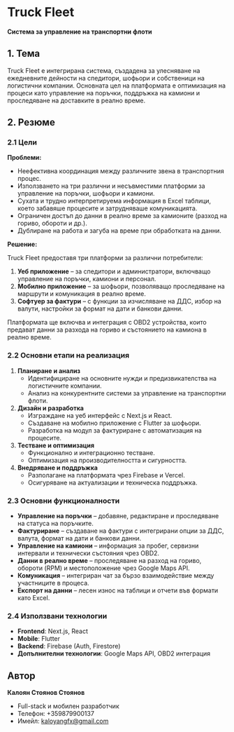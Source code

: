 # Truck Fleet

**Система за управление на транспортни флоти**

## 1. Тема

Truck Fleet е интегрирана система, създадена за улесняване на ежедневните дейности на спедитори, шофьори и собственици на логистични компании. Основната цел на платформата е оптимизация на процеси като управление на поръчки, поддръжка на камиони и проследяване на доставките в реално време.

## 2. Резюме

### 2.1 Цели

**Проблеми:**

- Неефективна координация между различните звена в транспортния процес.
- Използването на три различни и несъвместими платформи за управление на поръчки, шофьори и камиони.
- Сухата и трудно интерпретируема информация в Excel таблици, което забавяше процесите и затрудняваше комуникацията.
- Ограничен достъп до данни в реално време за камионите (разход на гориво, обороти и др.).
- Дублиране на работа и загуба на време при обработката на данни.

**Решение:**

Truck Fleet предоставя три платформи за различни потребители:

1. **Уеб приложение** – за спедитори и администратори, включващо управление на поръчки, камиони и персонал.
2. **Мобилно приложение** – за шофьори, позволяващо проследяване на маршрути и комуникация в реално време.
3. **Софтуер за фактури** – с функции за изчисляване на ДДС, избор на валути, настройки за формат на дати и банкови данни.

Платформата ще включва и интеграция с OBD2 устройства, които предават данни за разхода на гориво и състоянието на камиона в реално време.

### 2.2 Основни етапи на реализация

1. **Планиране и анализ**
   - Идентифициране на основните нужди и предизвикателства на логистичните компании.
   - Анализ на конкурентните системи за управление на транспортни флоти.
2. **Дизайн и разработка**
   - Изграждане на уеб интерфейс с Next.js и React.
   - Създаване на мобилно приложение с Flutter за шофьори.
   - Разработка на модул за фактуриране с автоматизация на процесите.
3. **Тестване и оптимизация**
   - Функционално и интеграционно тестване.
   - Оптимизация на производителността и сигурността.
4. **Внедряване и поддръжка**
   - Разполагане на платформата чрез Firebase и Vercel.
   - Осигуряване на актуализации и техническа поддръжка.

### 2.3 Основни функционалности

- **Управление на поръчки** – добавяне, редактиране и проследяване на статуса на поръчките.
- **Фактуриране** – създаване на фактури с интегрирани опции за ДДС, валута, формат на дати и банкови данни.
- **Управление на камиони** – информация за пробег, сервизни интервали и технически състояния чрез OBD2.
- **Данни в реално време** – проследяване на разход на гориво, обороти (RPM) и местоположение чрез Google Maps API.
- **Комуникация** – интегриран чат за бързо взаимодействие между участниците в процеса.
- **Експорт на данни** – лесен износ на таблици и отчети във формати като Excel.

### 2.4 Използвани технологии

- **Frontend**: Next.js, React
- **Mobile**: Flutter
- **Backend**: Firebase (Auth, Firestore)
- **Допълнителни технологии**: Google Maps API, OBD2 интеграция

## Автор

**Калоян Стоянов Стоянов**

- Full-stack и мобилен разработчик
- Телефон: +359879900137
- Имейл: [kaloyangfx@gmail.com](mailto:kaloyangfx@gmail.com)
